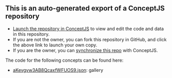 ## This is an auto-generated export of a ConceptJS repository
- [Launch the repository in ConceptJS](https://conceptjs.com/launch) to view and edit the code and data in this repository. 
- If you are not the owner, you can fork this repository in GitHub, and click the above link to launch your own copy. 
- If you are the owner, you can [synchronize this repo](https://conceptjs/launch?mode=sync) with ConceptJS. 

The code for the following concepts can be found here: 
- [aKevgvw3AB8QcaxfWFUOS9.json](aKevgvw3AB8QcaxfWFUOS9.json): gallery
